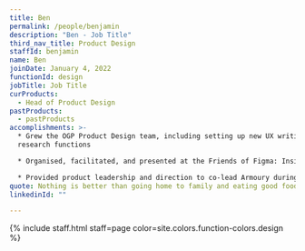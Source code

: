 ```yaml
---
title: Ben
permalink: /people/benjamin
description: "Ben - Job Title"
third_nav_title: Product Design
staffId: benjamin
name: Ben
joinDate: January 4, 2022
functionId: design
jobTitle: Job Title
curProducts:
  - Head of Product Design
pastProducts:
  - pastProducts
accomplishments: >-
  * Grew the OGP Product Design team, including setting up new UX writing and UX
  research functions

  * Organised, facilitated, and presented at the Friends of Figma: Inside Design at OGP meet-up

  * Provided product leadership and direction to co-lead Armoury during HFPG'23
quote: Nothing is better than going home to family and eating good food and relaxing
linkedinId: ""

---
```


{% include staff.html staff=page color=site.colors.function-colors.design %}
